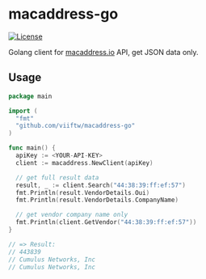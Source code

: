 # macaddress-go

[![License](https://img.shields.io/badge/license-MIT-_red.svg)](https://opensource.org/licenses/MIT)

Golang client for [macaddress.io](https://macaddress.io/) API, get JSON data only.

## Usage

```go
package main

import (
  "fmt"
  "github.com/viiftw/macaddress-go"
)

func main() {
  apiKey := <YOUR-API-KEY>
  client := macaddress.NewClient(apiKey)

  // get full result data
  result, _ := client.Search("44:38:39:ff:ef:57")
  fmt.Println(result.VendorDetails.Oui)
  fmt.Println(result.VendorDetails.CompanyName)

  // get vendor company name only
  fmt.Println(client.GetVendor("44:38:39:ff:ef:57"))
}

// => Result:
// 443839
// Cumulus Networks, Inc
// Cumulus Networks, Inc
```
